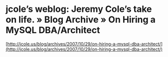 <!--
id: 28134659
link: http://tumblr.atmos.org/post/28134659/jcoles-weblog-jeremy-coles-take-on-life-blog
slug: jcoles-weblog-jeremy-coles-take-on-life-blog
date: Thu Mar 06 2008 09:52:15 GMT-0800 (PST)
publish: 2008-03-06
tags: 
title: jcole’s weblog: Jeremy Cole’s take on life.  » Blog Archive   » On Hiring a MySQL DBA/Architect
-->


jcole’s weblog: Jeremy Cole’s take on life.  » Blog Archive   » On Hiring a MySQL DBA/Architect
===============================================================================================

[http://jcole.us/blog/archives/2007/10/29/on-hiring-a-mysql-dba-architect/](http://jcole.us/blog/archives/2007/10/29/on-hiring-a-mysql-dba-architect/)


